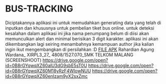 # BUS-TRACKING
Diciptakannya aplikasi ini untuk memudahkan generating data yang telah di inputkan dan khususnya untuk pembelian tiket bus online. untuk deteksi kesalahan dalam aplikasi ini jika nama penumpang belum di diisi akan memunculkan alert dan minimal berisikan 3 digit karakter. aplikasi ini akan dikembangkan lagi seiring menambahnya kemampuan author jika kalian ingin ikut mengembangkan di persilahkan :D
[FILE APK](https://drive.google.com/open?id=0B8rGYqwqXZ60V1Z5U2NRT1ZHMXc)
Rahardian Agung Wardana_ XIRPL3_27_ 4808/1527.070_SMK TELKOM MALANG
(SCREENSHOOT)
https://drive.google.com/open?id=0B8rGYqwqXZ60alU3dG9sbE5sT0U
https://drive.google.com/open?id=0B8rGYqwqXZ60M18yRzF4WlowNUU
https://drive.google.com/open?id=0B8rGYqwqXZ60enIzam9yX2sxZmc

